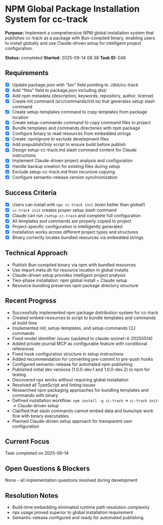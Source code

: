 # NPM Global Package Installation System for cc-track

**Purpose:** Implement a comprehensive NPM global installation system that publishes cc-track as a package with Bun-compiled binary, enabling users to install globally and use Claude-driven setup for intelligent project configuration.

**Status:** completed
**Started:** 2025-09-14 08:38
**Task ID:** 048

## Requirements
- [x] Update package.json with "bin" field pointing to ./dist/cc-track
- [x] Add "files" field to package.json including dist/
- [x] Add npm metadata (description, keywords, repository, author, license)
- [x] Create init command (src/commands/init.ts) that generates setup slash command
- [x] Create setup-templates command to copy templates from package location
- [x] Create setup-commands command to copy command files to project
- [x] Bundle templates and commands directories with npm package
- [x] Configure binary to read resources from embedded strings
- [x] Create .npmignore to exclude development files
- [x] Add prepublishOnly script to ensure build before publish
- [x] Design setup-cc-track.md slash command content for Claude instructions
- [x] Implement Claude-driven project analysis and configuration
- [x] Handle backup creation for existing files during setup
- [x] Exclude setup-cc-track.md from recursive copying
- [x] Configure semantic-release version synchronization

## Success Criteria
- [x] Users can install with `npx cc-track init` (even better than global!)
- [x] `cc-track init` creates proper setup slash command
- [x] Claude can run `/setup-cc-track` and complete full configuration
- [x] All templates and commands are properly copied to project
- [x] Project-specific configuration is intelligently generated
- [x] Installation works across different project types and structures
- [x] Binary correctly locates bundled resources via embedded strings

## Technical Approach
- Publish Bun-compiled binary via npm with bundled resources
- Use import.meta.dir for resource location in global installs
- Claude-driven setup provides intelligent project analysis
- Two-phase installation: npm global install + Claude setup
- Resource bundling preserves npm package directory structure

## Recent Progress
- Successfully implemented npm package distribution system for cc-track
- Created embed-resources.ts script to bundle templates and commands at build time
- Implemented init, setup-templates, and setup-commands CLI commands
- Fixed model identifier issues (updated to claude-sonnet-4-20250514)
- Added private journal MCP as configurable feature with conditional references
- Fixed hook configuration structure in setup instructions
- Added recommendation for converting pre-commit to pre-push hooks
- Configured semantic-release for automated npm publishing
- Published initial dev versions (1.0.0-dev.1 and 1.0.0-dev.2) to npm for testing
- Discovered npx works without requiring global installation
- Resolved all TypeScript and linting issues
- Researched npm packaging approaches for bundling templates and commands with binary
- Defined installation workflow: `npm install -g cc-track` → `cc-track init` → Claude-driven setup
- Clarified that slash commands cannot embed data and bunx/npx work fine with binary executables
- Planned Claude-driven setup approach for transparent user configuration

## Current Focus

Task completed on 2025-09-14

## Open Questions & Blockers
None - all implementation questions resolved during development

## Resolution Notes
- Build-time embedding eliminated runtime path resolution complexity
- npx usage proved superior to global installation requirement
- Semantic-release configured and ready for automated publishing

<!-- github_issue: 37 -->
<!-- github_url: https://github.com/cahaseler/cc-track/issues/37 -->
<!-- issue_branch: 37-npm-global-package-installation-system-for-cc-track -->